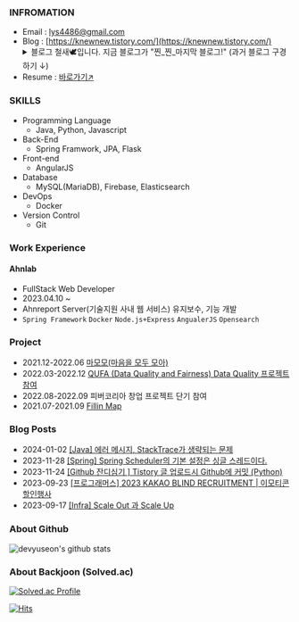 ### INFROMATION

- Email : lys4486@gmail.com
- Blog : [https://knewnew.tistory.com/](https://knewnew.tistory.com/)
    <details>
    <summary>블로그 철새🕊️입니다. 지금 블로그가 "찐_찐_마지막 블로그!" (과거 블로그 구경하기 ↓)</summary>
      <ul>
        <li><a href="https://devyuseon.github.io/">https://devyuseon.github.io/</a></li>
        <li><a href="https://velog.io/@dogakday">https://velog.io/@dogakday</a></li>
      </ul>
    </details>
- Resume : [바로가기↗️](https://yuseonlim.notion.site/Portfolio-ff8c0bfe1f944c138a8c3f9e474812b6?pvs=4)

### SKILLS

- Programming Language
  - Java, Python, Javascript
- Back-End
  - Spring Framwork, JPA, Flask
- Front-end
  - AngularJS
- Database
  - MySQL(MariaDB), Firebase, Elasticsearch
- DevOps
  - Docker
- Version Control
  - Git

### Work Experience
#### Ahnlab
- FullStack Web Developer
- 2023.04.10 ~
- Ahnreport Server(기술지원 사내 웹 서비스) 유지보수, 기능 개발
- `Spring Framework` `Docker` `Node.js+Express` `AngualerJS` `Opensearch`

### Project
- 2021.12-2022.06 [마모모(마음을 모두 모아)](https://github.com/2E2I/mamomo-server)
- 2022.03-2022.12 [QUFA (Data Quality and Fairness) Data Quality 프로젝트 참여](https://gitlab.com/qufa)
- 2022.08-2022.09 피버코리아 창업 프로젝트 단기 참여
- 2021.07-2021.09 [Fillin Map](https://github.com/HSUITContestTeam/fillin-map)
 

### Blog Posts
<!-- RECENT POST START -->
- 2024-01-02 [[Java] 에러 메시지, StackTrace가 생략되는 문제](https://knewnew.tistory.com/entry/Java-StackTrace%EA%B0%80-%EC%83%9D%EB%9E%B5%EB%90%98%EC%96%B4-%EB%82%98%ED%83%80%EB%82%98%EB%8A%94-%EB%AC%B8%EC%A0%9C)
- 2023-11-28 [[Spring] Spring Scheduler의 기본 설정은 싱글 스레드이다.](https://knewnew.tistory.com/entry/Spring-Spring-Scheduler%EC%9D%98-%EA%B8%B0%EB%B3%B8-%EC%84%A4%EC%A0%95%EC%9D%80-%EC%8B%B1%EA%B8%80-%EC%8A%A4%EB%A0%88%EB%93%9C%EC%9D%B4%EB%8B%A4)
- 2023-11-24 [[Github 잔디심기 ] Tistory 글 업로드시 Github에 커밋 (Python)](https://knewnew.tistory.com/entry/Github-%EC%9E%94%EB%94%94%EC%8B%AC%EA%B8%B0-Tistory-%EA%B8%80-%EC%97%85%EB%A1%9C%EB%93%9C%EC%8B%9C-Github%EC%97%90-%EC%BB%A4%EB%B0%8B-Python)
- 2023-09-23 [[프로그래머스] 2023 KAKAO BLIND RECRUITMENT | 이모티콘 할인행사](https://knewnew.tistory.com/entry/Programmers-2023-KAKAO-BLIND-RECRUITMENT-%EC%9D%B4%EB%AA%A8%ED%8B%B0%EC%BD%98-%ED%95%A0%EC%9D%B8%ED%96%89%EC%82%AC)
- 2023-09-17 [[Infra] Scale Out 과 Scale Up](https://knewnew.tistory.com/entry/Database-Scale-Out-%EA%B3%BC-Scale-Up)
<!-- RECENT POST END -->

<!--
**yuseon-Lim/yuseon-Lim** is a ✨ _special_ ✨ repository because its `README.md` (this file) appears on your GitHub profile.

Here are some ideas to get you started:

- 🔭 I’m currently working on ...
- 🌱 I’m currently learning ...
- 👯 I’m looking to collaborate on ...
- 🤔 I’m looking for help with ...
- 💬 Ask me about ...
- 📫 How to reach me: ...
- 😄 Pronouns: ...
- ⚡ Fun fact: ...
-->

### About Github
![devyuseon's github stats](https://github-readme-stats.vercel.app/api?username=devyuseon&show_icons=true&theme=radical&count_private=true)

### About Backjoon (Solved.ac)
[![Solved.ac Profile](http://mazassumnida.wtf/api/v2/generate_badge?boj=lys4486)](https://solved.ac/lys4486/)

<!-- [![mazandi profile](http://mazandi.herokuapp.com/api?handle=lys4486&theme=warm)](https://solved.ac/lys4486/) -->

[![Hits](https://hits.seeyoufarm.com/api/count/incr/badge.svg?url=https%3A%2F%2Fgithub.com%2Fyuseon-Lim&count_bg=%2379C83D&title_bg=%23555555&icon=&icon_color=%23E7E7E7&title=hits&edge_flat=false)](https://hits.seeyoufarm.com)
